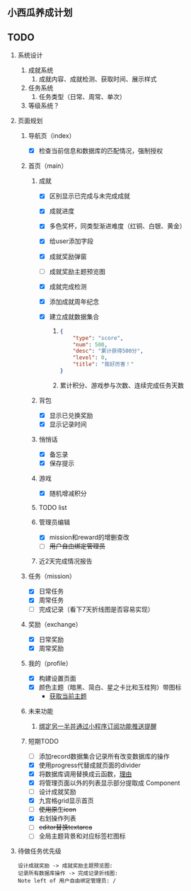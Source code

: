 ## 小西瓜养成计划

## TODO

1. 系统设计
   1. 成就系统
      1. 成就内容、成就检测、获取时间、展示样式
   2. 任务系统
      1. 任务类型（日常、周常、单次）
   3. 等级系统？

2. 页面规划
   1. 导航页（index）
      - [x]  检查当前信息和数据库的匹配情况，强制授权

   2. 首页（main）
      1. 成就
         - [x] 区别显示已完成与未完成成就

         - [x] 成就进度

         - [x] 多色奖杯，同类型渐进难度（红铜、白银、黄金）

         - [x] 给user添加字段

         - [x] 成就奖励弹窗

         - [ ] 成就奖励主题预览图
         
         - [x] 成就完成检测
         
         - [x] 添加成就周年纪念
         
         - [x] 建立成就数据集合
           1. ```json
              {
                  "type": "score",
                  "num": 500,
                  "desc": "累计获得500分",
                  "level": 0,
                  "title": "我好厉害！"
              }
              ```
           
           1. 累计积分、游戏参与次数、连续完成任务天数
         
      2. 背包
         - [x]  显示已兑换奖励
         - [x]  显示记录时间
      
      3. 悄悄话
         - [x] 备忘录
         - [x] 保存提示
      
      4. 游戏
         - [x] 随机增减积分

      5. TODO list

      6. 管理员编辑
      
         - [x] mission和reward的增删查改
         - [ ] ~~用户自由绑定管理员~~

      7. 近2天完成情况报告
      
   3. 任务（mission）
      - [x]  日常任务
      - [x]  周常任务
      - [ ]  完成记录（看下7天折线图是否容易实现）

   4. 奖励（exchange）
      - [x]  日常奖励
      - [x]  周常奖励

   5. 我的（profile）
      
      - [x] 构建设置页面
      - [x] 颜色主题（暗黑、简白、星之卡比和玉桂狗）带图标
        - [获取当前主题](https://developers.weixin.qq.com/miniprogram/dev/api/base/system/wx.getSystemInfoSync.html)
      
   6. 未来功能
      1. [绑定另一半并通过小程序订阅功能推送提醒](https://www.zhihu.com/question/52719661)

   7. 短期TODO

      - [ ] 添加record数据集合记录所有改变数据库的操作
      - [x] 使用progress代替成就页面的divider
      - [x] 将数据库调用替换成云函数，[理由](https://developers.weixin.qq.com/community/develop/doc/00008603b683680f5d4caf69355c00)
      - [x] 将管理页面以外的列表显示部分提取成 Component
      - [ ] 设计成就奖励
      - [x] 九宫格grid显示首页
      - [ ] ~~使用原生icon~~
      - [x] 右划操作列表
      - [ ] ~~editor替换textarea~~
      - [ ] 全局主题背景和对应标签栏图标
   
3. 待做任务优先级

   ```sequence
   设计成就奖励 -> 成就奖励主题预览图:
   记录所有数据库操作 -> 完成记录折线图: 
   Note left of 用户自由绑定管理员: /
   ```
